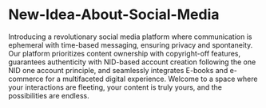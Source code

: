 # New-Idea-About-Social-Media
Introducing a revolutionary social media platform where communication is ephemeral with time-based messaging, ensuring privacy and spontaneity. Our platform prioritizes content ownership with copyright-off features, guarantees authenticity with NID-based account creation following the one NID one account principle, and seamlessly integrates E-books and e-commerce for a multifaceted digital experience. Welcome to a space where your interactions are fleeting, your content is truly yours, and the possibilities are endless.
